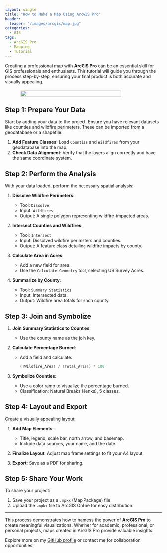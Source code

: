 ```yaml
---
layout: single
title: "How to Make a Map Using ArcGIS Pro"
header:
  teaser: "/images/arcgis/map.jpg"
categories: 
  - GIS
tags:
  - ArcGIS Pro
  - Mapping
  - Tutorial
---
```


Creating a professional map with **ArcGIS Pro** can be an essential skill for GIS professionals and enthusiasts. This tutorial will guide you through the process step-by-step, ensuring your final product is both accurate and visually appealing.

<div style='display: flex; justify-content: center; margin: 20px 0;'>
    <img src='/images/arcgis/map.jpg' style='width: 80%; height: auto;'>
</div>

## Step 1: Prepare Your Data  
Start by adding your data to the project. Ensure you have relevant datasets like counties and wildfire perimeters. These can be imported from a geodatabase or a shapefile.  

1. **Add Feature Classes**: Load `Counties` and `Wildfires` from your geodatabase into the map.
2. **Check Data Alignment**: Verify that the layers align correctly and have the same coordinate system.

## Step 2: Perform the Analysis  
With your data loaded, perform the necessary spatial analysis:  

1. **Dissolve Wildfire Perimeters**:  
   - Tool: `Dissolve`  
   - Input: `Wildfires`  
   - Output: A single polygon representing wildfire-impacted areas.  
   
2. **Intersect Counties and Wildfires**:  
   - Tool: `Intersect`  
   - Input: Dissolved wildfire perimeters and counties.  
   - Output: A feature class detailing wildfire impacts by county.  

3. **Calculate Area in Acres**:  
   - Add a new field for area.  
   - Use the `Calculate Geometry` tool, selecting US Survey Acres.  

4. **Summarize by County**:  
   - Tool: `Summary Statistics`  
   - Input: Intersected data.  
   - Output: Wildfire area totals for each county.

## Step 3: Join and Symbolize  
1. **Join Summary Statistics to Counties**:  
   - Use the county name as the join key.  

2. **Calculate Percentage Burned**:  
   - Add a field and calculate:  
     ```python
     (!Wildfire_Area! / !Total_Area!) * 100
     ```

3. **Symbolize Counties**:  
   - Use a color ramp to visualize the percentage burned.  
   - Classification: Natural Breaks (Jenks), 5 classes.  

## Step 4: Layout and Export  
Create a visually appealing layout:  

1. **Add Map Elements**:  
   - Title, legend, scale bar, north arrow, and basemap.  
   - Include data sources, your name, and the date.  

2. **Finalize Layout**: Adjust map frame settings to fit your A4 layout.  

3. **Export**: Save as a PDF for sharing.  

## Step 5: Share Your Work  
To share your project:  

1. Save your project as a `.mpkx` (Map Package) file.
2. Upload the `.mpkx` file to ArcGIS Online for easy distribution.  

---

This process demonstrates how to harness the power of **ArcGIS Pro** to create meaningful visualizations. Whether for academic, professional, or personal projects, maps created in ArcGIS Pro provide valuable insights.

Explore more on my [GitHub profile](https://github.com/Sujan804) or contact me for collaboration opportunities!
